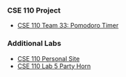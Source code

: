 ### CSE 110 Project
- [CSE 110 Team 33: Pomodoro Timer](https://github.com/ntrappe/cse110-w21-group33)

### Additional Labs
- [CSE 110 Personal Site](https://github.com/ntrappe/ntrappe.github.io)
- [CSE 110 Lab 5 Party Horn](https://github.com/ntrappe/Lab5_PartyHorn)
